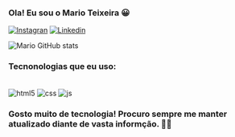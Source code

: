 ### Ola! Eu sou o Mario Teixeira 😀

[![Instagran](https://img.shields.io/badge/Instagram-E4405F?style=for-the-badge&logo=instagram&logoColor=white)](https://www.instagram.com/marioteixerr/)
[![Linkedin](https://img.shields.io/badge/LinkedIn-0077B5?style=for-the-badge&logo=linkedin&logoColor=white)](https://www.linkedin.com/in/mario-teixeira-273958248/)

![Mario GitHub stats](https://github-readme-stats.vercel.app/api?username=MarioTeixeira&show_icons=true&theme=radical)

### Tecnonologias que eu uso: 

<div style="display: inline-block"><br/>
    <img align="center" alt="html5" src="https://img.shields.io/badge/HTML5-E34F26?style=for-the-badge&logo=html5&logoColor=white" />
    <img align="center" alt="css" src="https://img.shields.io/badge/CSS3-1572B6?style=for-the-badge&logo=css3&logoColor=white" />
     <img align="center" alt="js" src="https://img.shields.io/badge/JavaScript-F7DF1E?style=for-the-badge&logo=javascript&logoColor=black"/>
</div></br>

### Gosto muito de tecnologia! Procuro sempre me manter atualizado diante de vasta informção. 👨‍💻



